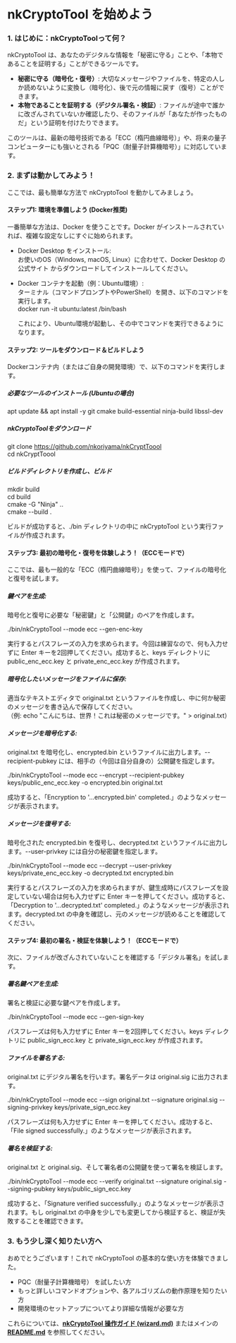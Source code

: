 # **nkCryptoTool を始めよう**

### **1\. はじめに：nkCryptoToolって何？**

nkCryptoTool は、あなたのデジタルな情報を「秘密に守る」ことや、「本物であることを証明する」ことができるツールです。

* **秘密に守る（暗号化・復号）**: 大切なメッセージやファイルを、特定の人しか読めないように変換し（暗号化）、後で元の情報に戻す（復号）ことができます。  
* **本物であることを証明する（デジタル署名・検証）**: ファイルが途中で誰かに改ざんされていないか確認したり、そのファイルが「あなたが作ったものだ」という証明を付けたりできます。

このツールは、最新の暗号技術である「ECC（楕円曲線暗号）」や、将来の量子コンピューターにも強いとされる「PQC（耐量子計算機暗号）」に対応しています。

### **2\. まずは動かしてみよう！**

ここでは、最も簡単な方法で nkCryptoTool を動かしてみましょう。

#### **ステップ1: 環境を準備しよう (Docker推奨)**

一番簡単な方法は、Docker を使うことです。Docker がインストールされていれば、複雑な設定なしにすぐに始められます。

* Docker Desktop をインストール:  
  お使いのOS（Windows, macOS, Linux）に合わせて、Docker Desktop の公式サイト からダウンロードしてインストールしてください。  
* Docker コンテナを起動（例：Ubuntu環境）:  
  ターミナル（コマンドプロンプトやPowerShell）を開き、以下のコマンドを実行します。  
  docker run \-it ubuntu:latest /bin/bash

  これにより、Ubuntu環境が起動し、その中でコマンドを実行できるようになります。

#### **ステップ2: ツールをダウンロード＆ビルドしよう**

Dockerコンテナ内（またはご自身の開発環境）で、以下のコマンドを実行します。

##### **必要なツールのインストール (Ubuntuの場合)**

apt update && apt install \-y git cmake build-essential ninja-build libssl-dev

##### **nkCryptoToolをダウンロード**

git clone https://github.com/nkoriyama/nkCryptToool  
cd nkCryptToool

##### **ビルドディレクトリを作成し、ビルド**

mkdir build  
cd build  
cmake \-G "Ninja" ..  
cmake \--build .

ビルドが成功すると、./bin ディレクトリの中に nkCryptoTool という実行ファイルが作成されます。

#### **ステップ3: 最初の暗号化・復号を体験しよう！（ECCモードで）**

ここでは、最も一般的な「ECC（楕円曲線暗号）」を使って、ファイルの暗号化と復号を試します。

##### **鍵ペアを生成:**

暗号化と復号に必要な「秘密鍵」と「公開鍵」のペアを作成します。

./bin/nkCryptoTool \--mode ecc \--gen-enc-key

実行するとパスフレーズの入力を求められます。今回は練習なので、何も入力せずに Enter キーを2回押してください。成功すると、keys ディレクトリに public\_enc\_ecc.key と private\_enc\_ecc.key が作成されます。

##### **暗号化したいメッセージをファイルに保存:**

適当なテキストエディタで original.txt というファイルを作成し、中に何か秘密のメッセージを書き込んで保存してください。  
（例: echo "こんにちは、世界！これは秘密のメッセージです。" \> original.txt）

##### **メッセージを暗号化する:**

original.txt を暗号化し、encrypted.bin というファイルに出力します。--recipient-pubkey には、相手の（今回は自分自身の）公開鍵を指定します。

./bin/nkCryptoTool \--mode ecc \--encrypt \--recipient-pubkey keys/public\_enc\_ecc.key \-o encrypted.bin original.txt

成功すると、「Encryption to '...encrypted.bin' completed.」のようなメッセージが表示されます。

##### **メッセージを復号する:**

暗号化された encrypted.bin を復号し、decrypted.txt というファイルに出力します。--user-privkey には自分の秘密鍵を指定します。

./bin/nkCryptoTool \--mode ecc \--decrypt \--user-privkey keys/private\_enc\_ecc.key \-o decrypted.txt encrypted.bin

実行するとパスフレーズの入力を求められますが、鍵生成時にパスフレーズを設定していない場合は何も入力せずに Enter キーを押してください。成功すると、「Decryption to '...decrypted.txt' completed.」のようなメッセージが表示されます。decrypted.txt の中身を確認し、元のメッセージが読めることを確認してください。



#### **ステップ4: 最初の署名・検証を体験しよう！（ECCモードで）**

次に、ファイルが改ざんされていないことを確認する「デジタル署名」を試します。

##### **署名鍵ペアを生成:**

署名と検証に必要な鍵ペアを作成します。

./bin/nkCryptoTool \--mode ecc \--gen-sign-key

パスフレーズは何も入力せずに Enter キーを2回押してください。keys ディレクトリに public\_sign\_ecc.key と private\_sign\_ecc.key が作成されます。

##### **ファイルを署名する:**

original.txt にデジタル署名を行います。署名データは original.sig に出力されます。

./bin/nkCryptoTool \--mode ecc \--sign original.txt \--signature original.sig \--signing-privkey keys/private\_sign\_ecc.key

パスフレーズは何も入力せずに Enter キーを押してください。成功すると、「File signed successfully.」のようなメッセージが表示されます。

##### **署名を検証する:**

original.txt と original.sig、そして署名者の公開鍵を使って署名を検証します。

./bin/nkCryptoTool \--mode ecc \--verify original.txt \--signature original.sig \--signing-pubkey keys/public\_sign\_ecc.key

成功すると、「Signature verified successfully.」のようなメッセージが表示されます。もし original.txt の中身を少しでも変更してから検証すると、検証が失敗することを確認できます。

### **3. もう少し深く知りたい方へ**

おめでとうございます！これで nkCryptoTool の基本的な使い方を体験できました。

*   PQC（耐量子計算機暗号） を試したい方
*   もっと詳しいコマンドオプションや、各アルゴリズムの動作原理を知りたい方
*   開発環境のセットアップについてより詳細な情報が必要な方

これらについては、[**nkCryptoTool 操作ガイド (wizard.md)**](wizard.md) またはメインの [**README.md**](README.md) を参照してください。